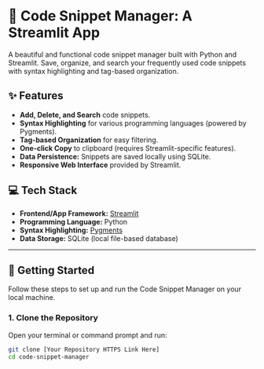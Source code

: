 # 📝 Code Snippet Manager: A Streamlit App

A beautiful and functional code snippet manager built with Python and Streamlit. Save, organize, and search your frequently used code snippets with syntax highlighting and tag-based organization.

## ✨ Features

* **Add, Delete, and Search** code snippets.
* **Syntax Highlighting** for various programming languages (powered by Pygments).
* **Tag-based Organization** for easy filtering.
* **One-click Copy** to clipboard (requires Streamlit-specific features).
* **Data Persistence:** Snippets are saved locally using SQLite.
* **Responsive Web Interface** provided by Streamlit.

## 💻 Tech Stack

* **Frontend/App Framework:** [Streamlit](https://streamlit.io/)
* **Programming Language:** Python
* **Syntax Highlighting:** [Pygments](https://pygments.org/)
* **Data Storage:** SQLite (local file-based database)

---

## 🚀 Getting Started

Follow these steps to set up and run the Code Snippet Manager on your local machine.

### 1. Clone the Repository

Open your terminal or command prompt and run:

```bash
git clone [Your Repository HTTPS Link Here]
cd code-snippet-manager
